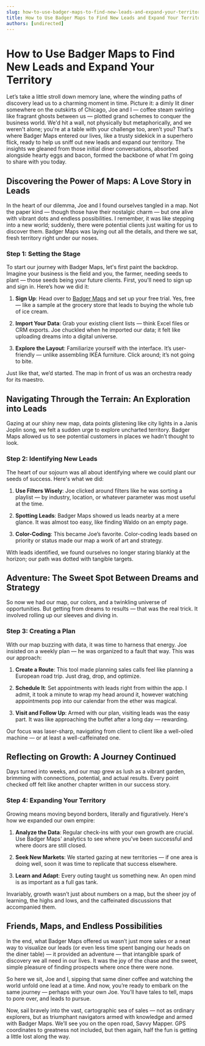 ```yaml
---
slug: how-to-use-badger-maps-to-find-new-leads-and-expand-your-territory
title: How to Use Badger Maps to Find New Leads and Expand Your Territory
authors: [undirected]
---
```



# How to Use Badger Maps to Find New Leads and Expand Your Territory

Let’s take a little stroll down memory lane, where the winding paths of discovery lead us to a charming moment in time. Picture it: a dimly lit diner somewhere on the outskirts of Chicago, Joe and I — coffee steam swirling like fragrant ghosts between us — plotted grand schemes to conquer the business world. We'd hit a wall, not physically but metaphorically, and we weren't alone; you're at a table with your challenge too, aren’t you? That's where Badger Maps entered our lives, like a trusty sidekick in a superhero flick, ready to help us sniff out new leads and expand our territory. The insights we gleaned from those initial diner conversations, absorbed alongside hearty eggs and bacon, formed the backbone of what I'm going to share with you today.

## Discovering the Power of Maps: A Love Story in Leads

In the heart of our dilemma, Joe and I found ourselves tangled in a map. Not the paper kind — though those have their nostalgic charm — but one alive with vibrant dots and endless possibilities. I remember, it was like stepping into a new world; suddenly, there were potential clients just waiting for us to discover them. Badger Maps was laying out all the details, and there we sat, fresh territory right under our noses.

### Step 1: Setting the Stage

To start our journey with Badger Maps, let's first paint the backdrop. Imagine your business is the field and you, the farmer, needing seeds to plant — those seeds being your future clients. First, you'll need to sign up and sign in. Here’s how we did it:

1. **Sign Up**: Head over to [Badger Maps](https://www.badgermapping.com) and set up your free trial. Yes, free — like a sample at the grocery store that leads to buying the whole tub of ice cream.

2. **Import Your Data**: Grab your existing client lists — think Excel files or CRM exports. Joe chuckled when he imported our data; it felt like uploading dreams into a digital universe.

3. **Explore the Layout**: Familiarize yourself with the interface. It’s user-friendly — unlike assembling IKEA furniture. Click around; it’s not going to bite.

Just like that, we’d started. The map in front of us was an orchestra ready for its maestro.

## Navigating Through the Terrain: An Exploration into Leads

Gazing at our shiny new map, data points glistening like city lights in a Janis Joplin song, we felt a sudden urge to explore uncharted territory. Badger Maps allowed us to see potential customers in places we hadn’t thought to look.

### Step 2: Identifying New Leads

The heart of our sojourn was all about identifying where we could plant our seeds of success. Here's what we did:

1. **Use Filters Wisely**: Joe clicked around filters like he was sorting a playlist — by industry, location, or whatever parameter was most useful at the time.

2. **Spotting Leads**: Badger Maps showed us leads nearby at a mere glance. It was almost too easy, like finding Waldo on an empty page.

3. **Color-Coding**: This became Joe’s favorite. Color-coding leads based on priority or status made our map a work of art and strategy.

With leads identified, we found ourselves no longer staring blankly at the horizon; our path was dotted with tangible targets.

## Adventure: The Sweet Spot Between Dreams and Strategy

So now we had our map, our colors, and a twinkling universe of opportunities. But getting from dreams to results — that was the real trick. It involved rolling up our sleeves and diving in.

### Step 3: Creating a Plan

With our map buzzing with data, it was time to harness that energy. Joe insisted on a weekly plan — he was organized to a fault that way. This was our approach:

1. **Create a Route**: This tool made planning sales calls feel like planning a European road trip. Just drag, drop, and optimize.

2. **Schedule It**: Set appointments with leads right from within the app. I admit, it took a minute to wrap my head around it, however watching appointments pop into our calendar from the ether was magical.

3. **Visit and Follow Up**: Armed with our plan, visiting leads was the easy part. It was like approaching the buffet after a long day — rewarding.

Our focus was laser-sharp, navigating from client to client like a well-oiled machine — or at least a well-caffeinated one.

## Reflecting on Growth: A Journey Continued

Days turned into weeks, and our map grew as lush as a vibrant garden, brimming with connections, potential, and actual results. Every point checked off felt like another chapter written in our success story.

### Step 4: Expanding Your Territory

Growing means moving beyond borders, literally and figuratively. Here's how we expanded our own empire:

1. **Analyze the Data**: Regular check-ins with your own growth are crucial. Use Badger Maps' analytics to see where you've been successful and where doors are still closed.

2. **Seek New Markets**: We started gazing at new territories — if one area is doing well, soon it was time to replicate that success elsewhere.

3. **Learn and Adapt**: Every outing taught us something new. An open mind is as important as a full gas tank.

Invariably, growth wasn’t just about numbers on a map, but the sheer joy of learning, the highs and lows, and the caffeinated discussions that accompanied them.

## Friends, Maps, and Endless Possibilities

In the end, what Badger Maps offered us wasn’t just more sales or a neat way to visualize our leads (or even less time spent banging our heads on the diner table) — it provided an adventure — that intangible spark of discovery we all need in our lives. It was the joy of the chase and the sweet, simple pleasure of finding prospects where once there were none.

So here we sit, Joe and I, sipping that same diner coffee and watching the world unfold one lead at a time. And now, you’re ready to embark on the same journey — perhaps with your own Joe. You’ll have tales to tell, maps to pore over, and leads to pursue. 

Now, sail bravely into the vast, cartographic sea of sales — not as ordinary explorers, but as triumphant navigators armed with knowledge and armed with Badger Maps. We’ll see you on the open road, Savvy Mapper. GPS coordinates to greatness not included, but then again, half the fun is getting a little lost along the way.